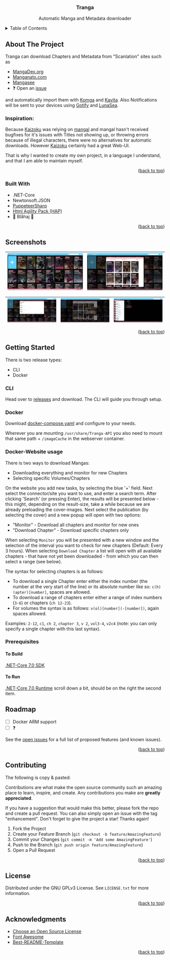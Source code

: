 <!-- PROJECT SHIELDS -->
<!--
*** I'm using markdown "reference style" links for readability.
*** Reference links are enclosed in brackets [ ] instead of parentheses ( ).
*** See the bottom of this document for the declaration of the reference variables
*** for contributors-url, forks-url, etc. This is an optional, concise syntax you may use.
*** https://www.markdownguide.org/basic-syntax/#reference-style-links
-->

<!-- PROJECT LOGO -->
<br />
<div align="center">

<h3 align="center">Tranga</h3>

  <p align="center">
    Automatic Manga and Metadata downloader 
  </p>
</div>



<!-- TABLE OF CONTENTS -->
<details>
  <summary>Table of Contents</summary>
  <ol>
    <li>
      <a href="#about-the-project">About The Project</a>
      <ul>
        <li><a href="#built-with">Built With</a></li>
      </ul>
    </li>
    <li>
      <a href="#screenshots">Screenshots</a>
    </li>
    <li>
      <a href="#getting-started">Getting Started</a>
      <ul>
        <li><a href="#prerequisites">Usage</a></li>
        <li><a href="#prerequisites">Prerequisites</a></li>
      </ul>
    </li>
    <li><a href="#roadmap">Roadmap</a></li>
    <li><a href="#contributing">Contributing</a></li>
    <li><a href="#license">License</a></li>
    <li><a href="#acknowledgments">Acknowledgments</a></li>
  </ol>
</details>



<!-- ABOUT THE PROJECT -->
## About The Project

Tranga can download Chapters and Metadata from "Scanlation" sites such as 

- [MangaDex.org](https://mangadex.org/)
- [Manganato.com](https://manganato.com/)
- [Mangasee](https://mangasee123.com/)
- ❓ Open an [issue](https://github.com/C9Glax/tranga/issues)

and automatically import them with [Komga](https://komga.org/) and [Kavita](https://www.kavitareader.com/). Also Notifications will be sent to your devices using [Gotify](https://gotify.net/) and [LunaSea](https://www.lunasea.app/).
### Inspiration:

Because [Kaizoku](https://github.com/oae/kaizoku) was relying on [mangal](https://github.com/metafates/mangal) and mangal
hasn't received bugfixes for it's issues with Titles not showing up, or throwing errors because of illegal characters,
there were no alternatives for automatic downloads. However [Kaizoku](https://github.com/oae/kaizoku) certainly had a great Web-UI.

That is why I wanted to create my own project, in a language I understand, and that I am able to maintain myself.

<p align="right">(<a href="#readme-top">back to top</a>)</p>

### Built With

- .NET-Core
- Newtonsoft.JSON
- [PuppeteerSharp](https://www.puppeteersharp.com/)
- [Html Agility Pack (HAP)](https://html-agility-pack.net/)
- 💙 Blåhaj 🦈

<p align="right">(<a href="#readme-top">back to top</a>)</p>


## Screenshots

| ![image](screenshots/overview.png) | ![image](screenshots/addtask.png) |
|-----------------------------------:|:----------------------------------|

| ![image](screenshots/settings.png) | ![image](screenshots/publication-description.png) | ![image](screenshots/progress.png) |
|-----------------------------------:|:-------------------------------------------------:|:-----------------------------------|

<p align="right">(<a href="#readme-top">back to top</a>)</p>

<!-- GETTING STARTED -->
## Getting Started

There is two release types:

- CLI
- Docker

### CLI

Head over to [releases](https://git.bernloehr.eu/glax/Tranga/releases) and download. The CLI will guide you through setup.

### Docker

Download [docker-compose.yaml](https://git.bernloehr.eu/glax/Tranga/src/branch/master/docker-compose.yaml) and configure to your needs.

Wherever you are mounting `/usr/share/Tranga-API` you also need to mount that same path + `/imageCache` in the webserver container.

### Docker-Website usage

There is two ways to download Mangas:
- Downloading everything and monitor for new Chapters
- Selecting specific Volumes/Chapters

On the website you add new tasks, by selecting the blue '+' field. Next select the connector/site you want to use, and enter a search term.
After clicking 'Search' (or pressing Enter), the results will be presented below - this might, depending on the result-size, take a while because we are already preloading the cover-images.
Next select the publication (by selecting the cover) and a new popup will open with two options:
- "Monitor" - Download all chapters and monitor for new ones
- "Download Chapter" - Download specific chapters only

When selecting `Monitor` you will be presented with a new window and the selection of the interval you want to check for new chapters (Default: Every 3 hours).
When selecting `Download Chapter` a list will open with all available chapters - that have not yet been downloaded - from which you can then select a range (see below).

The syntax for selecting chapters is as follows:
- To download a single Chapter enter either the index number (the number at the very start of the line) or its absolute number like so: `c(h)(apter)[number]`, spaces are allowed.
- To download a range of chapters enter either a range of index numbers (`3-6`) or chapters (`ch 12-23`).
- For volumes the syntax is as follows: `v(ol)[number](-[number])`, again spaces allowed.

Examples: `2-12`, `c1`, `ch 2`, `chapter 3`, `v 2`, `vol3-4`, `v2c4` (note: you can only specify a single chapter with this last syntax).

### Prerequisites

#### To Build
[.NET-Core 7.0 SDK](https://dotnet.microsoft.com/en-us/download/dotnet/7.0)
#### To Run
[.NET-Core 7.0 Runtime](https://dotnet.microsoft.com/en-us/download/dotnet/7.0) scroll down a bit, should be on the right the second item.

<!-- ROADMAP -->
## Roadmap

- [ ] Docker ARM support
- [ ] ❓

See the [open issues](https://github.com/C9Glax/tranga/issues) for a full list of proposed features (and known issues).

<p align="right">(<a href="#readme-top">back to top</a>)</p>



<!-- CONTRIBUTING -->
## Contributing

The following is copy & pasted:

Contributions are what make the open source community such an amazing place to learn, inspire, and create. Any contributions you make are **greatly appreciated**.

If you have a suggestion that would make this better, please fork the repo and create a pull request. You can also simply open an issue with the tag "enhancement".
Don't forget to give the project a star! Thanks again!

1. Fork the Project
2. Create your Feature Branch (`git checkout -b feature/AmazingFeature`)
3. Commit your Changes (`git commit -m 'Add some AmazingFeature'`)
4. Push to the Branch (`git push origin feature/AmazingFeature`)
5. Open a Pull Request

<p align="right">(<a href="#readme-top">back to top</a>)</p>



<!-- LICENSE -->
## License

Distributed under the GNU GPLv3  License. See `LICENSE.txt` for more information.

<p align="right">(<a href="#readme-top">back to top</a>)</p>



<!-- ACKNOWLEDGMENTS -->
## Acknowledgments

* [Choose an Open Source License](https://choosealicense.com)
* [Font Awesome](https://fontawesome.com)
* [Best-README-Template](https://github.com/othneildrew/Best-README-Template/tree/master)

<p align="right">(<a href="#readme-top">back to top</a>)</p>
